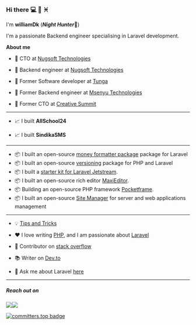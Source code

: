 ### Hi there :computer: :muscle: :pisces:

I'm **williamDk** (**_Night Hunter_**:bow_and_arrow:)


I'm a passionate Backend engineer specialising in Laravel development.

**About me**

- 💼 CTO at [Nugsoft Technologies](https://nugsoft.com/)
  
- 💼 Backend engineer at [Nugsoft Technologies](https://nugsoft.com/)

- 💼 Former Software developer at [Tunga](https://tunga.io/dev-profile/2557/Asaba/)

- 💼 Former Backend engineer at [Msenyu Technologies](https://msenyu.com/)

- 💼 Former CTO at [Creative Summit](https://creativesummit.xyz/)

---
 
- 📈 I built **AllSchool24** 

- 📈 I built **SindikaSMS** 

 ---

 
- 📦 I built an open-source [money formatter package](https://github.com/Williamug/money-formatter) package for Laravel
- 📦 I built an open-source [versioning](https://github.com/Williamug/versioning) package for PHP and Laravel
- 📦 I built a [starter kit for Laravel Jetstream](https://github.com/Williamug/jetstream-laravel-starter-kit).
- 📦 I built an open-source rich editor [MaxiEditor](https://github.com/Williamug/maxi-editor).
- 📦 Building an open-source PHP framework [Pocketframe](https://pocketframe.github.io/docs/).
- 📦 I built an open-source [Site Manager](https://github.com/Williamug/site-manager) for server and web applications management

---

- 💡 [Tips and Tricks](https://github.com/Williamug/tips-and-tricks)


- ❤️ I love writing [PHP](https://www.php.net/), and I am passionate about [Laravel](https://www.laravel.com)

- 🫶 Contributor on [stack overflow](https://stackoverflow.com/users/10679298/williamdk)
- 📚 Writer on [Dev.to](https://dev.to/williamdk)

- 💬 Ask me about Laravel [here](https://twitter.com/WilliamAsaba)

---


##### Reach out on 
<p><img src="https://img.shields.io/twitter/url?style=social&url=https%3A%2F%2Fwww.twitter.com%2FWilliamAsaba"><img src="https://img.shields.io/badge/github-follow-blue"></p>

[![committers.top badge](https://user-badge.committers.top/uganda/Williamug.svg)](https://user-badge.committers.top/uganda/Williamug)

